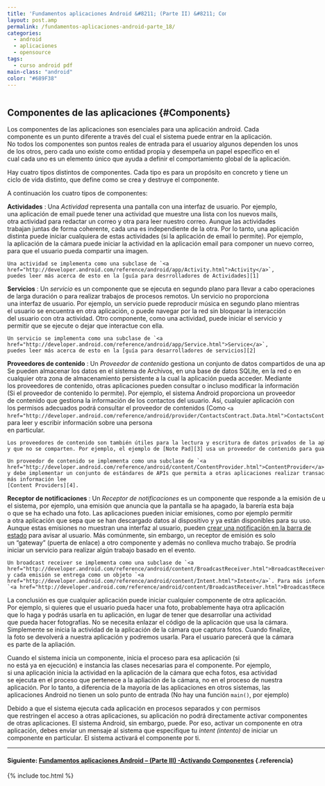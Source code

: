 ```yaml
---
title: 'Fundamentos aplicaciones Android &#8211; (Parte II) &#8211; Componentes'
layout: post.amp
permalink: /fundamentos-aplicaciones-android-parte_18/
categories:
  - android
  - aplicaciones
  - opensource
tags:
  - curso android pdf
main-class: "android"
color: "#689F38"
---
```

<amp-img layout="responsive" border="0" src="/assets/img/2013/07/iconoAndroid.png" style="clear:left; float:left;margin-right:1em; margin-bottom:1em" width="128px" height="128px" />

## Componentes de las aplicaciones {#Components}

Los componentes de las aplicaciones son esenciales para una aplicación android. Cada  
componente es un punto diferente a través del cual el sistema puede entrar en la aplicación.  
No todos los componentes son puntos reales de entrada para el usuarioy algunos dependen los unos  
de los otros, pero cada uno existe como entidad propia y desempeña un papel específico en el  
cual cada uno es un elemento único que ayuda a definir el comportamiento global de la aplicación.

Hay cuatro tipos distintos de componentes. Cada tipo es para un propósito en concreto y tiene un  
ciclo de vida distinto, que define como se crea y destruye el componente.


<!--ad-->

A continuación los cuatro tipos de componentes:

**Actividades**
:   Una *Actividad* representa una pantalla con una interfaz de usuario. Por ejemplo,  
    una aplicación de email puede tener una actividad que muestre una lista con los nuevos mails,  
    otra actividad para redactar un correo y otra para leer nuestro correo. Aunque las actividades  
    trabajan juntas de forma coherente, cada una es independiente de la otra. Por lo tanto, una aplicación  
    distinta puede iniciar cualquiera de estas actividades (si la aplicación de email lo permite). Por ejemplo,  
    la aplicación de la cámara puede iniciar la actividad en la aplicación email para componer un nuevo correo,  
    para que el usuario pueda compartir una imagen.

    Una actividad se implementa como una subclase de `<a href="http://developer.android.com/reference/android/app/Activity.html">Activity</a>`,  
    puedes leer más acerca de esto en la [guía para desrrolladores de Actividades][1]

**Servicios**
:   Un *servicio* es un componente que se ejecuta en segundo plano para llevar a cabo operaciones  
    de larga duración o para realizar trabajos de procesos remotos. Un servicio no proporciona  
    una interfaz de usuario. Por ejemplo, un servicio puede reproducir música en segundo plano mientras  
    el usuario se encuentra en otra aplicación, o puede navegar por la red sin bloquear la interacción  
    del usuario con otra actividad. Otro componente, como una actividad, puede iniciar el servicio y  
    permitir que se ejecute o dejar que interactue con ella.

    Un servicio se implementa como una subclase de `<a href="http://developer.android.com/reference/android/app/Service.html">Service</a>`,  
    puedes leer más acerca de esto en la [guía para desarrolladores de servicios][2]

**Proveedores de contenido**
:   Un *Proveedor de contenido* gestiona un conjunto de datos compartidos de una aplicación.  
    Se pueden almacenar los datos en el sistema de Archivos, en una base de datos SQLite, en la red o en  
    cualquier otra zona de almacenamiento persistente a la cual la aplicación pueda acceder. Mediante  
    los proveedores de contenido, otras aplicaciones pueden consultar o incluso modificar la información  
    (Si el proveedor de contenido lo permite). Por ejemplo, el sistema Android proporciona un proveedor  
    de contenido que gestiona la información de los contactos del usuario. Así, cualquier aplicación con  
    los permisos adecuados podrá consultar el proveedor de contenidos (Como `<a href="http://developer.android.com/reference/android/provider/ContactsContract.Data.html">ContactsContract.Data</a>`) para leer y escribir información sobre una persona  
    en particular. 

    Los proveedores de contenido son también útiles para la lectura y escritura de datos privados de la aplicación  
    y que no se comparten. Por ejemplo, el ejemplo de [Note Pad][3] usa un proveedor de contenido para guardar notas.

    Un proveedor de contenido se implementa como una subclase de `<a href="http://developer.android.com/reference/android/content/ContentProvider.html">ContentProvider</a>`  
    y debe implementar un conjunto de estándares de APIs que permita a otras aplicaciones realizar transacciones. Para más información lee  
    [Content Providers][4].

**Receptor de notificaciones**
:   Un *Receptor de notificaciones* es un componente que responde a la emisión de un mensaje en  
    el sistema, por ejemplo, una emisión que anuncia que la pantalla se ha apagado, la barería esta baja  
    o que se ha echado una foto. Las aplicaciones pueden iniciar emisiones, como por ejemplo permitir  
    a otra aplicación que sepa que se han descargado datos al dispositivo y ya están disponibles para su uso.  
    Aunque estas emisiones no muestran una interfaz al usuario, pueden [crear una notificación en la barra de  
    estado][5] para avisar al usuario. Más comúnmente, sin embargo, un receptor de emisión es solo  
    un &#8220;gateway&#8221; (puerta de enlace) a otro componente y además no conlleva mucho trabajo. Se prodría  
    iniciar un servicio para realizar algún trabajo basado en el evento.

    Un broadcast receiver se implementa como una subclase de `<a href="http://developer.android.com/reference/android/content/BroadcastReceiver.html">BroadcastReceiver</a>`  
    y cada emisión se entrega como un objeto `<a href="http://developer.android.com/reference/android/content/Intent.html">Intent</a>`. Para más información lee  
    `<a href="http://developer.android.com/reference/android/content/BroadcastReceiver.html">BroadcastReceiver</a>`

La conclusión es que cualquier aplicación puede iniciar cualquier componente de otra aplicación.  
Por ejemplo, si quieres que el usuario pueda hacer una foto, probablemente haya otra aplicación  
que lo haga y podrás usarla en tu aplicación, en lugar de tener que desarrollar una actividad  
que pueda hacer fotografías. No se necesita enlazar el código de la aplicación que usa la cámara.  
Simplemente se inicia la actividad de la aplicación de la cámara que captura fotos. Cuando finalize,  
la foto se devolverá a nuestra aplicación y podremos usarla. Para el usuario parecerá que la cámara  
es parte de la apliación.

Cuando el sistema inicia un componente, inicia el proceso para esa aplicación (si  
no está ya en ejecución) e instancia las clases necesarias para el componente. Por ejemplo,  
si una aplicación inicia la actividad en la aplicación de la cámara que echa fotos, esa actividad  
se ejecuta en el proceso que pertenece a la apliación de la cámara, no en el proceso de nuestra  
aplicación. Por lo tanto, a diferencia de la mayoría de las aplicaciones en otros sistemas, las  
aplicaciones Android no tienen un solo punto de entrada (No hay una función `main()`, por ejemplo)

Debido a que el sistema ejecuta cada aplicación en procesos separados y con permisos  
que restringen el acceso a otras aplicaciones, su aplicación no podrá directamente activar componentes  
de otras aplicaciones. El sistema Android, sin embargo, puede. Por eso, activar un componente en otra  
aplicación, debes enviar un mensaje al sistema que especifique tu *intent (intento)* de iniciar un  
componente en particular. El sistema activará el componente por ti.

* * *

#### Siguiente: [Fundamentos aplicaciones Android &#8211; (Parte III) -Activando Componentes][6] {.referencia}



 [1]: http://developer.android.com/guide/topics/fundamentals/activities.html
 [2]: http://developer.android.comhttp://developer.android.com/guide/topics/fundamentals/services.html
 [3]: http://developer.android.com/resources/samples/NotePad/index.html
 [4]: http://developer.android.com/guide/topics/providers/content-providers.html
 [5]: http://developer.android.com/guide/topics/ui/notifiers/notifications.html
 [6]: https://elbauldelprogramador.com/fundamentos-aplicaciones-android-parte_19/

{% include toc.html %}

